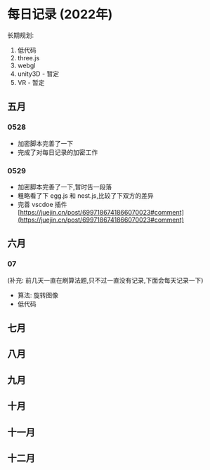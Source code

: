 # 每日记录 (2022年)
长期规划:
1. 低代码
2. three.js
3. webgl
4. unity3D - 暂定
5. VR - 暂定

## 五月
### 0528
+ 加密脚本完善了一下
+ 完成了对每日记录的加密工作

### 0529
+ 加密脚本完善了一下,暂时告一段落
+ 粗略看了下 egg.js 和 nest.js,比较了下双方的差异
+ 完善 vscdoe 插件 [https://juejin.cn/post/6997186741866070023#comment](https://juejin.cn/post/6997186741866070023#comment)

## 六月
### 07
(补充: 前几天一直在刷算法题,只不过一直没有记录,下面会每天记录一下)
+ 算法: 旋转图像
+ 低代码

## 七月


## 八月


## 九月


## 十月


## 十一月


## 十二月

